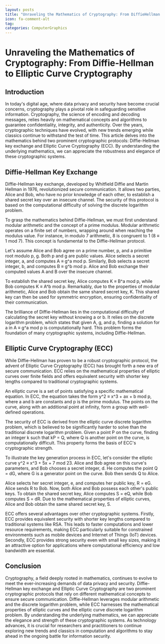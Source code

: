 ```yaml
---
layout: posts
title: "Unraveling the Mathematics of Cryptography: From DiffieHellman to Elliptic Curve Cryptography"
icon: fa-comment-alt
tag:      
categories: ComputerGraphics
---
```



# Unraveling the Mathematics of Cryptography: From Diffie-Hellman to Elliptic Curve Cryptography

## Introduction

In today's digital age, where data privacy and security have become crucial concerns, cryptography plays a pivotal role in safeguarding sensitive information. Cryptography, the science of encoding and decoding messages, relies heavily on mathematical concepts and algorithms to guarantee confidentiality, integrity, and authenticity. Over the years, cryptographic techniques have evolved, with new trends emerging while classics continue to withstand the test of time. This article delves into the mathematics behind two prominent cryptographic protocols: Diffie-Hellman key exchange and Elliptic Curve Cryptography (ECC). By understanding the underlying mathematics, we can appreciate the robustness and elegance of these cryptographic systems.

## Diffie-Hellman Key Exchange

Diffie-Hellman key exchange, developed by Whitfield Diffie and Martin Hellman in 1976, revolutionized secure communication. It allows two parties, Alice and Bob, who have no prior knowledge of each other, to establish a shared secret key over an insecure channel. The security of this protocol is based on the computational difficulty of solving the discrete logarithm problem.

To grasp the mathematics behind Diffie-Hellman, we must first understand modular arithmetic and the concept of a prime modulus. Modular arithmetic operates on a finite set of numbers, wrapping around when reaching the modulus value. For instance, in modulo 7 arithmetic, 8 is congruent to 1 (8 ≡ 1 mod 7). This concept is fundamental to the Diffie-Hellman protocol.

Let's assume Alice and Bob agree on a prime number, p, and a primitive root modulo p, g. Both p and g are public values. Alice selects a secret integer, a, and computes A ≡ g^a mod p. Similarly, Bob selects a secret integer, b, and computes B ≡ g^b mod p. Alice and Bob exchange their computed values A and B over the insecure channel.

To establish the shared secret key, Alice computes K ≡ B^a mod p, while Bob computes K ≡ A^b mod p. Remarkably, due to the properties of modular arithmetic, Alice and Bob obtain the same shared secret key, K. This shared key can then be used for symmetric encryption, ensuring confidentiality of their communication.

The brilliance of Diffie-Hellman lies in the computational difficulty of calculating the secret key without knowing a or b. It relies on the discrete logarithm problem, which states that given A, g, and p, finding a solution for a in A ≡ g^a mod p is computationally hard. This problem forms the foundation of many cryptographic systems, including Diffie-Hellman.

## Elliptic Curve Cryptography (ECC)

While Diffie-Hellman has proven to be a robust cryptographic protocol, the advent of Elliptic Curve Cryptography (ECC) has brought forth a new era of secure communication. ECC relies on the mathematical properties of elliptic curves over finite fields and offers equivalent security with shorter key lengths compared to traditional cryptographic systems.

An elliptic curve is a set of points satisfying a specific mathematical equation. In ECC, the equation takes the form y^2 ≡ x^3 + ax + b mod p, where a and b are constants and p is the prime modulus. The points on the curve, along with an additional point at infinity, form a group with well-defined operations.

The security of ECC is derived from the elliptic curve discrete logarithm problem, which is believed to be significantly harder to solve than the traditional discrete logarithm problem. Given a point P on the curve, finding an integer k such that kP = Q, where Q is another point on the curve, is computationally difficult. This property forms the basis of ECC's cryptographic strength.

To illustrate the key generation process in ECC, let's consider the elliptic curve y^2 ≡ x^3 + 5x + 7 mod 23. Alice and Bob agree on this curve's parameters, and Bob chooses a secret integer, d. He computes the point Q = dG, where G is a generator point on the curve. Bob then sends Q to Alice.

Alice selects her secret integer, e, and computes her public key, R = eG. Alice sends R to Bob. Now, both Alice and Bob possess each other's public keys. To obtain the shared secret key, Alice computes S = eQ, while Bob computes S = dR. Due to the mathematical properties of elliptic curves, Alice and Bob obtain the same shared secret key, S.

ECC offers several advantages over other cryptographic systems. Firstly, ECC provides equivalent security with shorter key lengths compared to traditional systems like RSA. This leads to faster computations and lower resource requirements, making ECC particularly suitable for constrained environments such as mobile devices and Internet of Things (IoT) devices. Secondly, ECC provides strong security even with small key sizes, making it an attractive option for applications where computational efficiency and low bandwidth are essential.

## Conclusion

Cryptography, a field deeply rooted in mathematics, continues to evolve to meet the ever-increasing demands of data privacy and security. Diffie-Hellman key exchange and Elliptic Curve Cryptography are two prominent cryptographic protocols that rely on different mathematical concepts to ensure secure communication. Diffie-Hellman leverages modular arithmetic and the discrete logarithm problem, while ECC harnesses the mathematical properties of elliptic curves and the elliptic curve discrete logarithm problem. By understanding the underlying mathematics, we can appreciate the elegance and strength of these cryptographic systems. As technology advances, it is crucial for researchers and practitioners to continue exploring new trends and classics in computation and algorithms to stay ahead in the ongoing battle for information security.